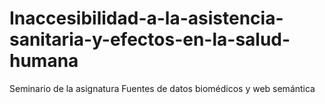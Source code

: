 # Inaccesibilidad-a-la-asistencia-sanitaria-y-efectos-en-la-salud-humana
Seminario de la asignatura Fuentes de datos biomédicos y web semántica
